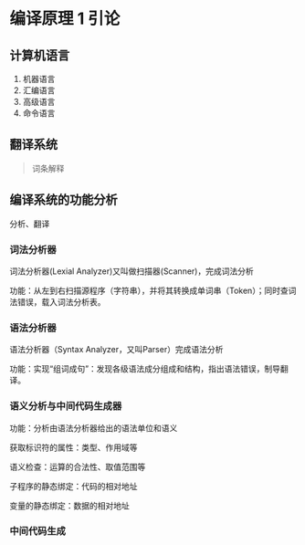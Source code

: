 # 编译原理 1 引论

## 计算机语言

1. 机器语言
2. 汇编语言
3. 高级语言
4. 命令语言

## 翻译系统

> 词条解释

## 编译系统的功能分析

分析、翻译

### 词法分析器

词法分析器(Lexial Analyzer)又叫做扫描器(Scanner)，完成词法分析

功能：从左到右扫描源程序（字符串），并将其转换成单词串（Token）；同时查词法错误，载入词法分析表。

### 语法分析器

语法分析器（Syntax Analyzer，又叫Parser）完成语法分析

功能：实现“组词成句”：发现各级语法成分组成和结构，指出语法错误，制导翻译。

### 语义分析与中间代码生成器

功能：分析由语法分析器给出的语法单位和语义

获取标识符的属性：类型、作用域等

语义检查：运算的合法性、取值范围等

子程序的静态绑定：代码的相对地址

变量的静态绑定：数据的相对地址

### 中间代码生成